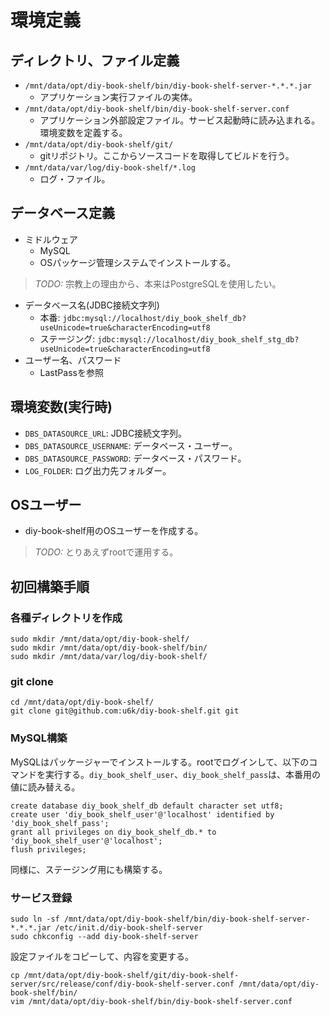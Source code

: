 # 環境定義

## ディレクトリ、ファイル定義

* `/mnt/data/opt/diy-book-shelf/bin/diy-book-shelf-server-*.*.*.jar`
    * アプリケーション実行ファイルの実体。
* `/mnt/data/opt/diy-book-shelf/bin/diy-book-shelf-server.conf`
    * アプリケーション外部設定ファイル。サービス起動時に読み込まれる。環境変数を定義する。
* `/mnt/data/opt/diy-book-shelf/git/`
    * gitリポジトリ。ここからソースコードを取得してビルドを行う。
* `/mnt/data/var/log/diy-book-shelf/*.log`
    * ログ・ファイル。

## データベース定義

* ミドルウェア
    * MySQL
    * OSパッケージ管理システムでインストールする。

> *TODO:* 宗教上の理由から、本来はPostgreSQLを使用したい。

* データベース名(JDBC接続文字列)
    * 本番: `jdbc:mysql://localhost/diy_book_shelf_db?useUnicode=true&characterEncoding=utf8`
    * ステージング: `jdbc:mysql://localhost/diy_book_shelf_stg_db?useUnicode=true&characterEncoding=utf8`
* ユーザー名、パスワード
    * LastPassを参照

## 環境変数(実行時)

* `DBS_DATASOURCE_URL`: JDBC接続文字列。
* `DBS_DATASOURCE_USERNAME`: データベース・ユーザー。
* `DBS_DATASOURCE_PASSWORD`: データベース・パスワード。
* `LOG_FOLDER`: ログ出力先フォルダー。

## OSユーザー

* diy-book-shelf用のOSユーザーを作成する。

> *TODO:* とりあえずrootで運用する。

## 初回構築手順

### 各種ディレクトリを作成

```
sudo mkdir /mnt/data/opt/diy-book-shelf/
sudo mkdir /mnt/data/opt/diy-book-shelf/bin/
sudo mkdir /mnt/data/var/log/diy-book-shelf/
```

### git clone

```
cd /mnt/data/opt/diy-book-shelf/
git clone git@github.com:u6k/diy-book-shelf.git git
```

### MySQL構築

MySQLはパッケージャーでインストールする。rootでログインして、以下のコマンドを実行する。`diy_book_shelf_user`、`diy_book_shelf_pass`は、本番用の値に読み替える。

```
create database diy_book_shelf_db default character set utf8;
create user 'diy_book_shelf_user'@'localhost' identified by 'diy_book_shelf_pass';
grant all privileges on diy_book_shelf_db.* to 'diy_book_shelf_user'@'localhost';
flush privileges;
```

同様に、ステージング用にも構築する。

### サービス登録

```
sudo ln -sf /mnt/data/opt/diy-book-shelf/bin/diy-book-shelf-server-*.*.*.jar /etc/init.d/diy-book-shelf-server
sudo chkconfig --add diy-book-shelf-server
```

設定ファイルをコピーして、内容を変更する。

```
cp /mnt/data/opt/diy-book-shelf/git/diy-book-shelf-server/src/release/conf/diy-book-shelf-server.conf /mnt/data/opt/diy-book-shelf/bin/
vim /mnt/data/opt/diy-book-shelf/bin/diy-book-shelf-server.conf
```
